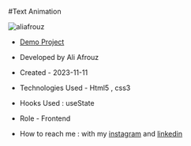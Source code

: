 #Text Animation


![aliafrouz](https://github.com/aliafrouz/textAnimation/assets/147813870/e59d8fb4-6daf-4513-b0d8-53346a0f173a)




- [Demo Project](https://aliafrouz.github.io/textAnimation/)

- Developed by Ali Afrouz

- Created - 2023-11-11

- Technologies Used - Html5 , css3

- Hooks Used : useState 

- Role - Frontend

- How to reach me : with my [instagram](https://www.instagram.com/aliafrouz_com) and [linkedin](https://www.linkedin.com/in/aliafrouz/)
